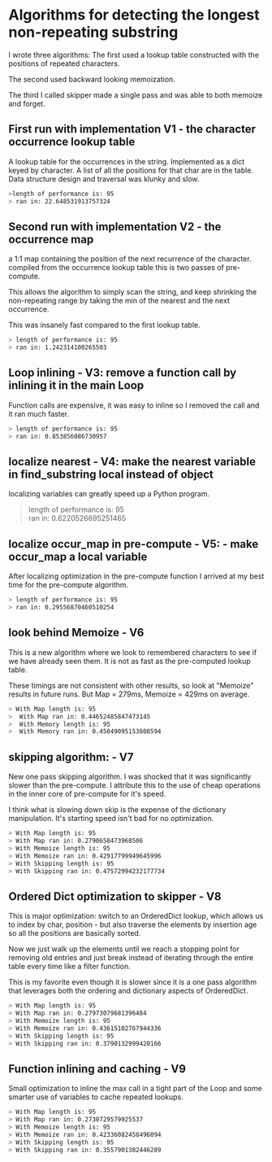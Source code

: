 # Algorithms for detecting the longest non-repeating substring

I wrote three algorithms: The first used a lookup table constructed with the positions of repeated characters. 

The second used backward looking memoization.

The third I called skipper made a single pass and was able to both memoize and forget.

## First run with implementation V1 - the character occurrence lookup table

A lookup table for the occurrences in the string. Implemented as a dict keyed by character. A list of all the positions for that char are in the table. Data structure design and traversal was klunky and slow.

```bash
>length of performance is: 95  
> ran in: 22.648531913757324  
```

## Second run with implementation V2 - the occurrence map

a 1:1 map containing the position of the next recurrence of the character. compiled from the
occurrence lookup table this is two passes of pre-compute.

This allows the algorithm to simply scan the string, and keep shrinking the non-repeating range by taking the min of the nearest and the next occurrence.

This was insanely fast compared to the first lookup table.

```bash
> length of performance is: 95  
> ran in: 1.242314100265503  
```

## Loop inlining - V3: remove a function call by inlining it in the main Loop

Function calls are expensive, it was easy to inline so I removed the call and it ran much faster.

```bash
> length of performance is: 95  
> ran in: 0.853856086730957  
```

## localize nearest - V4: make the nearest variable in find_substring local instead of object

localizing variables can greatly speed up a Python program.

> length of performance is: 95  
>  ran in: 0.6220526695251465  

## localize occur_map in pre-compute - V5: - make occur_map a local variable

After localizing optimization in the pre-compute function I arrived at my best time for the pre-compute algorithm.

```bash
> length of performance is: 95  
> ran in: 0.29556870460510254  
```

## look behind Memoize - V6

This is a new algorithm where we look to remembered characters to see if we have already seen them. It is not as fast as the pre-computed lookup table.

 These timings are not consistent with other results, so look at "Memoize" results in future runs. But Map = 279ms, Memoize = 429ms on average.

```bash
> With Map length is: 95  
>  With Map ran in: 0.44652485847473145  
>  With Memory length is: 95  
>  With Memory ran in: 0.45049095153808594  
```

##  skipping algorithm: - V7

New one pass skipping algorithm. I was shocked that it was significantly slower than the pre-compute. I attribute this to the use of cheap operations in the inner core of pre-compute for it's speed.

 I think what is slowing down skip is the expense of the dictionary manipulation. It's starting speed isn't bad for no optimization.

```bash
> With Map length is: 95  
> With Map ran in: 0.2790658473968506  
> With Memoize length is: 95  
> With Memoize ran in: 0.42917799949645996  
> With Skipping length is: 95  
> With Skipping ran in: 0.47572994232177734  
```

## Ordered Dict optimization to skipper - V8

This is major optimization: switch to an OrderedDict lookup, which allows us to index by char, position - but also traverse the elements by insertion age
so all the positions are basically sorted.

 Now we just walk up the elements until we reach a stopping point for removing old entries and just break instead of iterating through the entire table every time like a filter function.

This is my favorite even though it is slower since it is a one pass algorithm that leverages both the ordering and dictionary aspects of OrderedDict.

```bash
> With Map length is: 95  
> With Map ran in: 0.27973079681396484  
> With Memoize length is: 95  
> With Memoize ran in: 0.43615102767944336  
> With Skipping length is: 95  
> With Skipping ran in: 0.3790132999420166  
```

## Function inlining and caching - V9

Small optimization to inline the max call in a tight part of the Loop and some smarter use of variables to cache repeated lookups.

```bash
> With Map length is: 95  
> With Map ran in: 0.2730729579925537  
> With Memoize length is: 95  
> With Memoize ran in: 0.42336082458496094  
> With Skipping length is: 95  
> With Skipping ran in: 0.3557901382446289  
```
